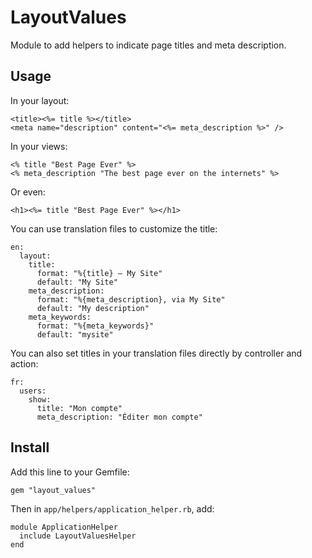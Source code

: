# LayoutValues

Module to add helpers to indicate page titles and meta description.

Usage
-----

In your layout:

    <title><%= title %></title>
    <meta name="description" content="<%= meta_description %>" />

In your views:

    <% title "Best Page Ever" %>
    <% meta_description "The best page ever on the internets" %>

Or even:

    <h1><%= title "Best Page Ever" %></h1>

You can use translation files to customize the title:

    en:
      layout:
        title:
          format: "%{title} — My Site"
          default: "My Site"
        meta_description:
          format: "%{meta_description}, via My Site"
          default: "My description"
        meta_keywords:
          format: "%{meta_keywords}"
          default: "mysite"

You can also set titles in your translation files directly
by controller and action:

    fr:
      users:
        show:
          title: "Mon compte"
          meta_description: "Éditer mon compte"

Install
-------

Add this line to your Gemfile:

    gem "layout_values"

Then in `app/helpers/application_helper.rb`, add:

    module ApplicationHelper
      include LayoutValuesHelper
    end
